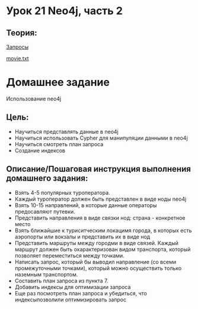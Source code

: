 # Урок 21 Neo4j, часть 2

## Теория:
[Запросы](neo4j_p1.md)

[movie.txt](movie.txt)


# Домашнее задание

Использование neo4j

## Цель:
- Научиться представлять данные в neo4j
- Научиться использовать Cypher для манипуляции данными в neo4j
- Научиться смотреть план запроса
- Создание индексов

## Описание/Пошаговая инструкция выполнения домашнего задания:
- Взять 4-5 популярных туроператора.
- Каждый туроператор должен быть представлен в виде ноды neo4j
- Взять 10-15 направлений, в которые данные операторы предосавляют путевки.
- Представить направления в виде связки нод: страна - конкретное место
- Взять ближайшие к туриситческим локацимя города, в которых есть аэропорты или вокзалы и представить их в виде нод
- Представить маршруты между городми в виде связей. Каждый маршрут должен быть охарактеризован видом транспорта, который позволяет переместиться между точками.
- Написать запрос, который бы выводил направление (со всеми промежуточными точками), который можно осуществить только наземным транспортом.
- Составить план запроса из пункта 7.
- Добавить индексы для оптимизации запроса
- Еще раз посмотреть план запроса и убедиться, что индексыпозволили оптимизировать запрос

## 
